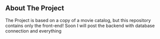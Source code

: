 
## About The Project

The Project is based on a copy of a movie catalog, but this repository contains only the front-end! Soon I will post the backend with database connection and everything